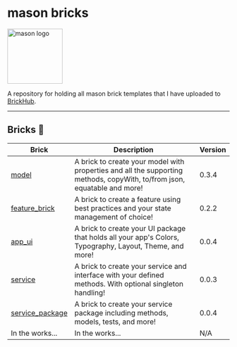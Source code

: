 # mason bricks

<p align="left">
<img src="https://raw.githubusercontent.com/felangel/mason/master/assets/mason_full.png" height="125" alt="mason logo" />
</p>

A repository for holding all mason brick templates that I have uploaded to [BrickHub](https://brickhub.dev/).

---

## Bricks 🧱

| Brick                                                                | Description                                                                                                              | Version |
| -------------------------------------------------------------------- | ------------------------------------------------------------------------------------------------------------------------ | ------- |
| [model](https://brickhub.dev/bricks/model/0.3.4)                     | A brick to create your model with properties and all the supporting methods, copyWith, to/from json, equatable and more! | 0.3.4   |
| [feature_brick](https://brickhub.dev/bricks/feature_brick/0.2.2)     | A brick to create a feature using best practices and your state management of choice!                                    | 0.2.2   |
| [app_ui](https://brickhub.dev/bricks/app_ui/0.0.4)                   | A brick to create your UI package that holds all your app's Colors, Typography, Layout, Theme, and more!                 | 0.0.4   |
| [service](https://brickhub.dev/bricks/service/0.0.3)                 | A brick to create your service and interface with your defined methods. With optional singleton handling!                | 0.0.3   |
| [service_package](https://brickhub.dev/bricks/service_package/0.0.4) | A brick to create your service package including methods, models, tests, and more!                                       | 0.0.4   |
| In the works...                                                      | In the works...                                                                                                          | N/A     |

